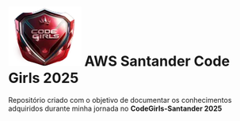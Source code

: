 # ![Santander Code Girls](./icons/santander.webp)  AWS Santander Code Girls 2025

Repositório criado com o objetivo de documentar os conhecimentos adquiridos durante minha jornada no **CodeGirls-Santander 2025**